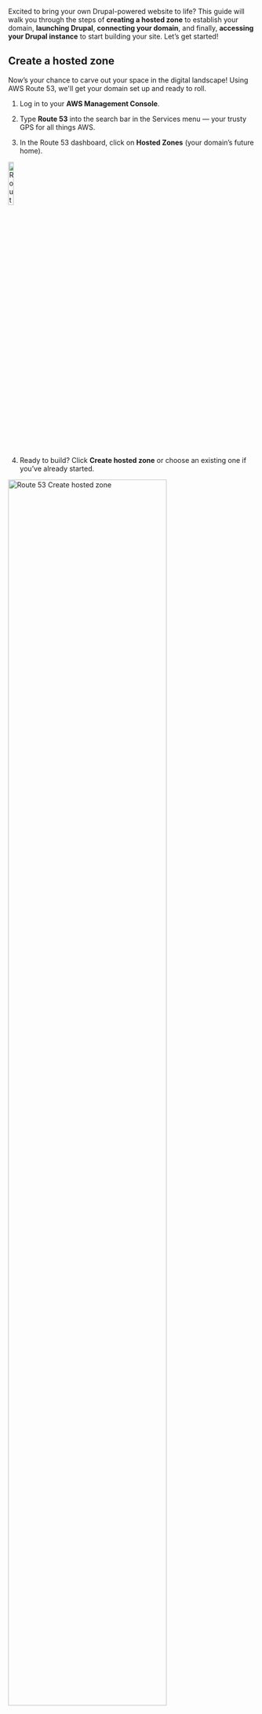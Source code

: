 Excited to bring your own Drupal-powered website to life? This guide will walk you through the steps of **creating a hosted zone** to establish your domain, **launching Drupal**, **connecting your domain**, and finally, **accessing your Drupal instance** to start building your site. Let’s get started!

## Create a hosted zone

Now’s your chance to carve out your space in the digital landscape! Using AWS Route 53, we'll get your domain set up and ready to roll.

1. Log in to your **AWS Management Console**.          

2. Type **Route 53** into the search bar in the Services menu — your trusty GPS for all things AWS.

3. In the Route 53 dashboard, click on **Hosted Zones** (your domain’s future home).

<p><img src="/static/images/common/route-53/route-53-hosted-zones-nav.jpg" alt="Route 53 Left Navigation" style="width: 15%;"></p>

4. Ready to build? Click **Create hosted zone** or choose an existing one if you’ve already started.

<p><img src="/static/images/common/route-53/create-hosted-zones.jpg" alt="Route 53 Create hosted zone" style="width: 80%;"></p>

5. In the **"Domain name"** field, type your chosen domain (e.g., example.com).

<p><img src="/static/images/common/route-53/hosted-zones-config.jpg" alt="Route 53 Domain name" style="width: 80%;"></p>

6. Select **Public hosted zone** because we are all about that public presence.

<p><img src="/static/images/common/route-53/hosted-zones-config-type.jpg" alt="Route 53 Type" style="width: 80%;"></p>

7. Click that glorious orange <span class="text-orange">**Create hosted zone**</span> button, and voilà!

**Congrats!** Your domain is now set up and ready for action.

!!!warning Note:
Once your hosted zone is created, make sure your domain is properly connected. Here’s what you’ll need to do:
- **For domains registered with another registrar:** Check out the guide on [Making Amazon Route 53 the DNS service for an existing domain](https://docs.aws.amazon.com/Route53/latest/DeveloperGuide/MigratingDNS.html).
- **For domains registered with Route 53:** Follow the steps in [Adding or changing name servers and glue records for a domain](https://docs.aws.amazon.com/Route53/latest/DeveloperGuide/domain-name-servers-glue-records.html).
!!!

!!!
**Pro Tip:** Want to dig deeper? The [AWS Route 53 Documentation](https://docs.aws.amazon.com/Route53/latest/DeveloperGuide/Welcome.html) is your go-to treasure map for advanced configurations.
!!!

## Launch Drupal Pro

The first step is straightforward — visit the [AWS Marketplace](https://aws.amazon.com/marketplace/pp/prodview-l5326ck4qjosk?sr=0-4&ref_=beagle&applicationId=AWSMPContessa) and click that <span class="text-orange">**Subscribe**</span> button.Think of it as reserving your spot on the Drupal express, ready to take you to new digital heights. Once subscribed, head back here, and we’ll walk you through the next steps!

Eager to launch your Drupal instance? Follow the CloudFormation Guide. Solodev makes it easy — click the Launch button below, and let’s get rolling!

<a href="https://us-east-1.console.aws.amazon.com/cloudformation/home?region=us-east-1#/stacks/create?stackName=drupal-pro&templateURL=https://drupal-release.s3.amazonaws.com/cloudformation/drupal-pro-linux.yaml" rel="noopener noreferrer" target="_blank" class="btn-orange-lg mb-2">LAUNCH DRUPAL <span><svg xmlns="http://www.w3.org/2000/svg" viewBox="0 0 16 16" width="20" height="20" fill="#fff"><path d="M3.75 2h3.5a.75.75 0 0 1 0 1.5h-3.5a.25.25 0 0 0-.25.25v8.5c0 .138.112.25.25.25h8.5a.25.25 0 0 0 .25-.25v-3.5a.75.75 0 0 1 1.5 0v3.5A1.75 1.75 0 0 1 12.25 14h-8.5A1.75 1.75 0 0 1 2 12.25v-8.5C2 2.784 2.784 2 3.75 2Zm6.854-1h4.146a.25.25 0 0 1 .25.25v4.146a.25.25 0 0 1-.427.177L13.03 4.03 9.28 7.78a.751.751 0 0 1-1.042-.018.751.751 0 0 1-.018-1.042l3.75-3.75-1.543-1.543A.25.25 0 0 1 10.604 1Z"></path></svg></span></a>


### Step 1: Create stack

Your CloudFormation template is locked and loaded — just click <span class="text-orange">**Next**</span> to kick things off.

<!-- <p><img src="/static/images/wordpress/wordpress-create-stack.jpg" alt="WordPress Pro Create Stack" style="width: 90%;"></p> -->

### Step 2: Name your stack & add details

Give your stack a name (get creative or keep it simple), then fill in the setup parameters.

<!-- <p><img src="/static/images/wordpress/wordpress-stack-name.jpg" alt="WordPress Pro stack name" style="width: 62%;"></p> -->

### Step 3: Fine-tune your settings

#### Network Settings:
Choose your VPCID, PublicSubnet1ID, PublicSubnet2ID, and KeyName from the dropdowns. Need a refresher? You can [learn more about these here](/quickstart/cms/drupal/#parameters).

<!-- <p><img src="/static/images/wordpress/wordpress-params-setup.jpg" alt="WordPress Pro params setup" style="width: 50%;"></p> -->

#### Drupal Settings:
Set up the essentials like your AdminPassword, DatabasePassword, WebsiteURL, and Webmaster. Think of this as laying the groundwork for your site’s security and accessibility.

<!-- <p><img src="/static/images/wordpress/wordpress-settings.jpg" alt="WordPress Pro Settings" style="width: 50%;"></p> -->

### Step 4: Configure stack options
This part is totally optional, so feel free to skip or explore as needed. If you’d like more details, [check out this guide](/quickstart/cms/drupal/#configure-stack-options). Once you're ready, acknowledge the AWS CloudFormation terms, and hit <span class="text-orange">**Next**</span> to set things in motion!

### Step 5: Review and create
Take a moment to review your settings and ensure everything looks good. Once you're confident, hit <span class="text-orange">**Submit**</span> — and just like that, you're on your way to launching your stack!

!!!
**Pro tip:** Take a deep breath and relax — this part’s a breeze, but a little patience goes a long way!
!!!

## Point your domain

It’s time to claim your corner of the web using Route 53. Follow these steps to connect your domain to your Drupal site:

1. Navigate to **Route 53** by searching for it in the Services menu.

2. Locate **Hosted Zones** and select the domain you created earlier.

3. Click <span class="text-orange">**Create Record**</span>.

<p><img src="/static/images/common/route-53/create-record-bar.jpg" alt="Drupal Pro create record bar" style="width: 90%;"></p>

4. Under **Record Name**, type the subdomain name (e.g., `www` for `www.example.com`). From the **Record Type** dropdown, select `CNAME - Routes traffic to another domain name and some AWS resources`, and in the **Value** box, paste the `AdminUrl` of your instance.

<p><img src="/static/images/common/route-53/create-record-cname.jpg" alt="Drupal Pro create record CNAME" style="width: 90%;"></p>

!!!
**Pro Tip:** Need the AdminUrl for your Drupal dashboard? Go to CloudFormation, locate your Drupal instance, and click on the Outputs tab.
!!!

## Access your Drupal instance

Once your stack is up and running, it’s time to explore! Head to your browser and paste your website URL — your Drupal site is live and ready for action!

!!!Note:
Ensure you use `http://` instead of `https://` when accessing your site.
!!!

In [Part 2](/tutorials/drupal/add-drupal-website/), we’ll focus on enhancing your site’s performance by adding a lightning-fast CDN. This step will supercharge your website, ensuring faster load times and an optimized user experience for visitors around the world.